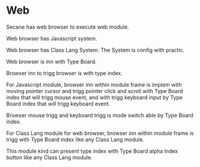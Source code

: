 # Web

Secane has web browser to execute web module.

Web browser has Javascript system.

Web browser has Class Lang System.
The System is config with practic.

Web browser is inn with Type Board.

Browser inn to trigg browser is with type index.

For Javascript module, 
browser inn within module frame is implem with moving pointer cursor and
trigg pointer click and scroll with Type Board index that will trigg mouse event, 
and with trigg keyboard input by Type Board index that will trigg
keyboard event.

Browser mouse trigg and keyboard trigg is mode switch able by Type Board index.

For Class Lang module for web browser,
browser inn within module frame is trigg with Type Board index like any Class Lang
module.

This module kind can present type index with Type Board alpha Index button
like any Class Lang module.